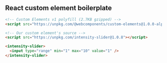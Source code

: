 ## React custom element boilerplate

```html
<!-- Custom Elements v1 polyfill (2.7KB gzipped) -->
<script src="https://unpkg.com/@webcomponents/custom-elements@1.0.0-alpha.3"></script>
```

```html
<!-- Our custom element's source -->
<script src="https://unpkg.com/intensity-slider@1.0.8"></script>
```

```html
<intensity-slider>
  <input type="range" min="1" max="10" value="1" />
</intensity-slider>
```
